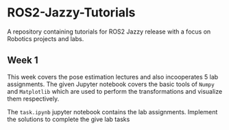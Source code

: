 # ROS2-Jazzy-Tutorials
A repository containing tutorials for ROS2 Jazzy release with a focus on Robotics projects and labs.

## Week 1
This week covers the pose estimation lectures and also incooperates 5 lab assignments.
The given Jupyter notebook covers the basic tools of `Numpy` and `Matplotlib` which are used to perform the transformations and visualize them respectively.

The `task.ipynb` jupyter notebook contains the lab assignments. Implement the solutions to complete the give lab tasks

